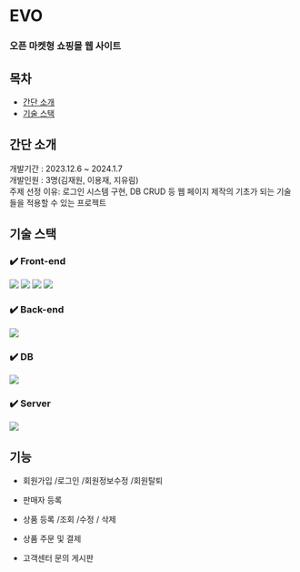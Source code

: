 # EVO
### 오픈 마켓형 쇼핑몰 웹 사이트

## 목차
- [간단 소개](#간단-소개)
- [기술 스택](#기술-스택)

## 간단 소개
개발기간 : 2023.12.6 ~ 2024.1.7  
개발인원 : 3명(김재원, 이용재, 지유림)  
주제 선정 이유: 로그인 시스템 구현, DB CRUD 등 웹 페이지 제작의 기초가 되는 기술들을 적용할 수 있는 프로젝트

## 기술 스택
### ✔️ Front-end
<img src="https://img.shields.io/badge/html5-E34F26?style=for-the-badge&logo=html5&logoColor=white"> <img src="https://img.shields.io/badge/css-1572B6?style=for-the-badge&logo=css3&logoColor=white"> <img src="https://img.shields.io/badge/javascript-F7DF1E?style=for-the-badge&logo=javascript&logoColor=black"> <img src="https://img.shields.io/badge/jquery-0769AD?style=for-the-badge&logo=jquery&logoColor=white">

### ✔️ Back-end
<img src="https://img.shields.io/badge/java-007396?style=for-the-badge&logo=java&logoColor=white">

### ✔️ DB
<img src="https://img.shields.io/badge/oracle-F80000?style=for-the-badge&logo=oracle&logoColor=white">

### ✔️ Server
<img src="https://img.shields.io/badge/apache tomcat-F8DC75?style=for-the-badge&logo=apachetomcat&logoColor=white">

## 기능
- 회원가입 /로그인 /회원정보수정 /회원탈퇴

  
- 판매자 등록
- 상품 등록 /조회 /수정 / 삭제
- 상품 주문 및 결제
- 고객센터 문의 게시판
  
